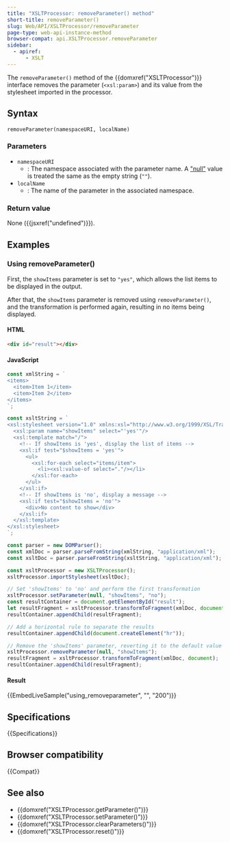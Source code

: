 ```yaml
---
title: "XSLTProcessor: removeParameter() method"
short-title: removeParameter()
slug: Web/API/XSLTProcessor/removeParameter
page-type: web-api-instance-method
browser-compat: api.XSLTProcessor.removeParameter
sidebar:
  - apiref:
      - XSLT
---
```


The `removeParameter()` method of the {{domxref("XSLTProcessor")}} interface removes the parameter (`<xsl:param>`) and its value from the stylesheet imported in the processor.

## Syntax

```js-nolint
removeParameter(namespaceURI, localName)
```

### Parameters

- `namespaceURI`
  - : The namespace associated with the parameter name. A ["null"](/en-US/docs/Web/JavaScript/Reference/Operators/null) value is treated the same as the empty string (`""`).
- `localName`
  - : The name of the parameter in the associated namespace.

### Return value

None ({{jsxref("undefined")}}).

## Examples

### Using removeParameter()

First, the `showItems` parameter is set to `"yes"`, which allows the list items to be displayed in the output.

After that, the `showItems` parameter is removed using `removeParameter()`, and the transformation is performed again, resulting in no items being displayed.

#### HTML

```html
<div id="result"></div>
```

#### JavaScript

```js
const xmlString = `
<items>
  <item>Item 1</item>
  <item>Item 2</item>
</items>
`;

const xsltString = `
<xsl:stylesheet version="1.0" xmlns:xsl="http://www.w3.org/1999/XSL/Transform">
  <xsl:param name="showItems" select="'yes'"/>
  <xsl:template match="/">
    <!-- If showItems is 'yes', display the list of items -->
    <xsl:if test="$showItems = 'yes'">
      <ul>
        <xsl:for-each select="items/item">
          <li><xsl:value-of select="."/></li>
        </xsl:for-each>
      </ul>
    </xsl:if>
    <!-- If showItems is 'no', display a message -->
    <xsl:if test="$showItems = 'no'">
      <div>No content to show</div>
    </xsl:if>
  </xsl:template>
</xsl:stylesheet>
`;

const parser = new DOMParser();
const xmlDoc = parser.parseFromString(xmlString, "application/xml");
const xsltDoc = parser.parseFromString(xsltString, "application/xml");

const xsltProcessor = new XSLTProcessor();
xsltProcessor.importStylesheet(xsltDoc);

// Set 'showItems' to 'no' and perform the first transformation
xsltProcessor.setParameter(null, "showItems", "no");
const resultContainer = document.getElementById("result");
let resultFragment = xsltProcessor.transformToFragment(xmlDoc, document);
resultContainer.appendChild(resultFragment);

// Add a horizontal rule to separate the results
resultContainer.appendChild(document.createElement("hr"));

// Remove the 'showItems' parameter, reverting it to the default value ('yes')
xsltProcessor.removeParameter(null, "showItems");
resultFragment = xsltProcessor.transformToFragment(xmlDoc, document);
resultContainer.appendChild(resultFragment);
```

#### Result

{{EmbedLiveSample("using_removeparameter", "", "200")}}

## Specifications

{{Specifications}}

## Browser compatibility

{{Compat}}

## See also

- {{domxref("XSLTProcessor.getParameter()")}}
- {{domxref("XSLTProcessor.setParameter()")}}
- {{domxref("XSLTProcessor.clearParameters()")}}
- {{domxref("XSLTProcessor.reset()")}}
